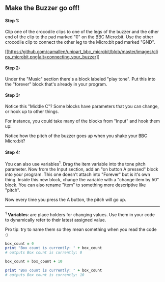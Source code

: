 ## Make the Buzzer go off!

#### Step 1:
Clip one of the crocodile clips to one of the legs of the buzzer and the other end of the clip to the pad marked "0" on the BBC Micro:bit. Use the other crocodile clip to connect the other leg to the Micro:bit pad marked "GND".

[[https://github.com/camallen/unipart_bbc_microbit/blob/master/images/clips_microbit.png|alt=connecting_your_buzzer]]


#### Step 2:
Under the "Music" section there's a block labeled "play tone". Put this into the "forever" block that's already in your program.

#### Step 3:
Notice this "Middle C"? Some blocks have parameters that you can change, or hook up to other things.

For instance, you could take many of the blocks from "Input" and hook them up:

Notice how the pitch of the buzzer goes up when you shake your BBC Micro:bit?

####  Step 4:
You can also use variables<sup>1</sup>.
Drag the item variable into the tone pitch parameter. Now from the Input section, add an "on button A pressed" block into your program. This one doesn't attach into "Forever" but is it's own thing. Inside this new block, change the variable with a "change item by 50" block. You can also rename "item" to something more descriptive like "pitch".

Now every time you press the A button, the pitch will go up.
____

<sup>**1**</sup> **Variables**: are place holders for changing values. Use them in your code to dynamically refer to their latest assigned value.

Pro tip: try to name them so they mean something when you read the code :)
``` ruby
box_count = 0
print "Box count is currently: " + box_count
# outputs Box count is currently: 0

box_count = box_count + 10

print "Box count is currently: " + box_count
# outputs Box count is currently: 10
```
